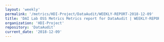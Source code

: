 ```yaml
---
layout: 'weekly'
permalink: '/metrics/HDI-Project/DataAudit/WEEKLY-REPORT-2018-12-09'
title: 'DAI Lab OSS Metrics Metrics report for DataAudit | WEEKLY-REPORT-2018-12-09'
organization: 'HDI-Project'
repository: 'DataAudit'
current_date: '2018-12-09'
---
```

